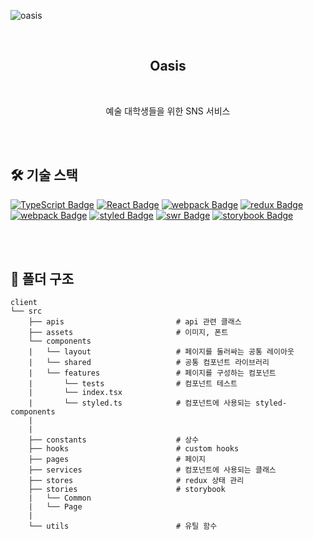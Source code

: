 ![oasis](https://user-images.githubusercontent.com/68256639/150932775-15ca8b68-16b2-496a-ba0f-f1646ad83ceb.png)

<br />

<h2 align="center">Oasis</h2>

<br />

<p align="center">
  예술 대학생들을 위한 SNS 서비스
</p>

<br />
<br />

## 🛠 기술 스택

[![TypeScript Badge](https://img.shields.io/badge/Typescript-235A97?style=flat-square&logo=Typescript&logoColor=white)]()
[![React Badge](https://img.shields.io/badge/React-61DAFB?style=flat-square&logo=React&logoColor=white)]()
[![webpack Badge](https://img.shields.io/badge/Webpack-8DD6F9?style=flat-square&logo=webpack&logoColor=white)]()
[![redux Badge](https://img.shields.io/badge/Redux-764ABC?style=flat-square&logo=Redux&logoColor=white)]()
[![webpack Badge](https://img.shields.io/badge/ReduxSaga-999999?style=flat-square&logo=ReduxSaga&logoColor=white)]()
[![styled Badge](https://img.shields.io/badge/StyledComponent-DB7093?style=flat-square&logo=styled-components&logoColor=white)]()
[![swr Badge](https://img.shields.io/badge/SWR-000?style=flat-square&logo=SWR&logoColor=white)]()
[![storybook Badge](https://img.shields.io/badge/Storybook-FF4785?style=flat-square&logo=Storybook&logoColor=white)]()

<br />
<br />

## 📂 폴더 구조

```
client
└── src
    ├── apis                         # api 관련 클래스
    ├── assets                       # 이미지, 폰트
    └── components
    |   └── layout                   # 페이지를 둘러싸는 공통 레이아웃
    |   └── shared                   # 공통 컴포넌트 라이브러리
    |   └── features                 # 페이지를 구성하는 컴포넌트
    |       └── tests                # 컴포넌트 테스트
    |       └── index.tsx            
    |       └── styled.ts            # 컴포넌트에 사용되는 styled-components
    |
    |
    ├── constants                    # 상수
    ├── hooks                        # custom hooks
    ├── pages                        # 페이지
    ├── services                     # 컴포넌트에 사용되는 클래스
    ├── stores                       # redux 상태 관리
    ├── stories                      # storybook
    |   └── Common                   
    |   └── Page                     
    |
    └── utils                        # 유틸 함수
```